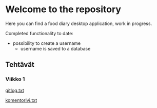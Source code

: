 # Welcome to the repository

Here you can find a food diary desktop application, work in progress.

Completed functionality to date:

- possibility to create a username
  - username is saved to a database

## Tehtävät

### Viikko 1

[gitlog.txt](https://github.com/perander/otm-project/blob/master/laskarit/viikko1/gitlog.txt)

[komentorivi.txt](https://github.com/perander/otm-project/blob/master/laskarit/viikko1/komentorivi.txt)

